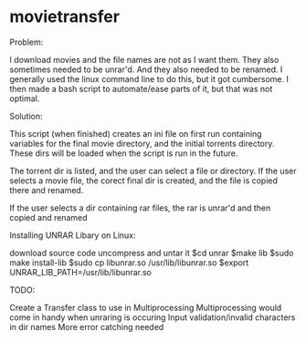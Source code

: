 # movietransfer

Problem: 

I download movies and the file names are not as I want them. They also sometimes needed to be unrar'd. And they also needed to be renamed. I generally used the linux command line to do this, but it got cumbersome. I then made a bash script to automate/ease parts of it, but that was not optimal. 

Solution: 

This script (when finished) creates an ini file on first run containing variables for the final movie directory, and the initial torrents directory. These dirs will be loaded when the script is run in the future. 

The torrent dir is listed, and the user can select a file or directory. If the user selects a movie file, the corect final dir is created, and the file is copied there and renamed. 

If the user selects a dir containing rar files, the rar is unrar'd and then copied and renamed

Installing UNRAR Libary on Linux: 

download source code
uncompress and untar it
$cd unrar
$make lib
$sudo make install-lib
$sudo cp libunrar.so /usr/lib/libunrar.so
$export UNRAR_LIB_PATH=/usr/lib/libunrar.so

TODO: 

Create a Transfer class to use in Multiprocessing
Multiprocessing would come in handy when unraring is occuring
Input validation/invalid characters in dir names
More error catching needed


